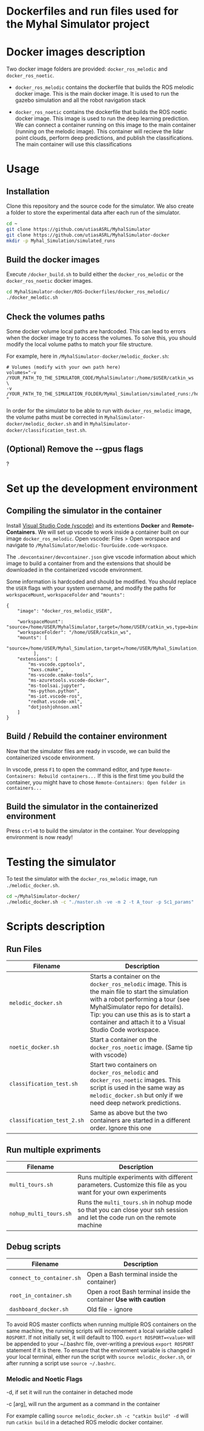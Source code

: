 # Dockerfiles and run files used for the Myhal Simulator project
# Docker images description

Two docker image folders are provided: `docker_ros_melodic` and `docker_ros_noetic`.

 - `docker_ros_melodic` contains the dockerfile that builds the ROS melodic docker image. This is the main docker image. It is used to run the gazebo simulation and all the robot navigation stack

 - `docker_ros_noetic` contains the dockerfile that builds the ROS noetic docker image. This image is used to run the deep learning prediction. We can connect a container running on this image to the main container (running on the melodic image). This container will recieve the lidar point clouds, perform deep predictions, and publish the classifications. The main container will use this classifications

 
# Usage
## Installation
Clone this repository and the source code for the simulator. We also create a folder to store the experimental data after each run of the simulator.

```bash
cd ~
git clone https://github.com/utiasASRL/MyhalSimulator
git clone https://github.com/utiasASRL/MyhalSimulator-docker
mkdir -p Myhal_Simulation/simulated_runs
```

## Build the docker images
Execute `/docker_build.sh` to build either the `docker_ros_melodic` or the `docker_ros_noetic` docker images. 

```bash
cd MyhalSimulator-docker/ROS-Dockerfiles/docker_ros_melodic/
./docker_melodic.sh
``` 

## Check the volumes paths
Some docker volume local paths are hardcoded. This can lead to errors when the docker image try to access the volumes. To solve this, you should modify the local volume paths to match your file structure. 

For example, here in `/MyhalSimulator-docker/melodic_docker.sh`:

```
# Volumes (modify with your own path here)
volumes="-v /YOUR_PATH_TO_THE_SIMULATOR_CODE/MyhalSimulator:/home/$USER/catkin_ws \
-v /YOUR_PATH_TO_THE_SIMULATION_FOLDER/MyHal_Simulation/simulated_runs:/home/$USER/Myhal_Simulation "
```

In order for the simulator to be able to run with `docker_ros_melodic` image, the volume paths must be corrected in `MyhalSimulator-docker/melodic_docker.sh` and in `MyhalSimulator-docker/classification_test.sh`.

## (Optional) Remove the --gpus flags
?

 
# Set up the development environment
## Compiling the simulator in the container

Install [Visual Studio Code (vscode)](https://code.visualstudio.com/download) and its extentions **Docker** and **Remote-Containers**.
We will set up vscode to work inside a container built on our image `docker_ros_melodic`. 
Open vscode: Files > Open worspace and navigate to `/MyhalSimulator/melodic-TourGuide.code-workspace`.


The `.devcontainer/devcontainer.json` give vscode information about which image to build a container from and the extensions that should be downloaded in the containerized vscode environment.

Some information is hardcoded and should be modified. You should replace the `USER` flags with your system username, and modify the paths for `workspaceMount`, `workspaceFolder` and `"mounts":`
```
{
	"image": "docker_ros_melodic_USER",
	
    "workspaceMount": "source=/home/USER/MyhalSimulator,target=/home/USER/catkin_ws,type=bind,consistency=cached",
    "workspaceFolder": "/home/USER/catkin_ws",
    "mounts": [
      "source=/home/USER/Myhal_Simulation,target=/home/USER/Myhal_Simulation,type=bind,consistency=cached"
          ],
	"extensions": [
		"ms-vscode.cpptools",
		"twxs.cmake",
		"ms-vscode.cmake-tools",
		"ms-azuretools.vscode-docker",
		"ms-toolsai.jupyter",
		"ms-python.python",
		"ms-iot.vscode-ros",
		"redhat.vscode-xml",
		"dotjoshjohnson.xml"
	]
}
```

## Build / Rebuild the container environment
Now that the simulator files are ready in vscode, we can build the containerized vscode environment. 

In vscode, press `F1` to open the command editor, and type `Remote-Containers: Rebuild containers...`
If this is the first time you build the container, you might have to chose `Remote-Containers: Open folder in containers...`

## Build the simulator in the containerized environment
Press `ctrl+B` to build the simulator in the container. 
Your developping environment is now ready!


# Testing the simulator
To test the simulator with the `docker_ros_melodic` image, run `./melodic_docker.sh`.

```bash
cd ~/MyhalSimulator-docker/
./melodic_docker.sh -c "./master.sh -ve -m 2 -t A_tour -p Sc1_params"
```


# Scripts description
## Run Files

Filename | Description 
--- | --- 
`melodic_docker.sh` | Starts a container on the `docker_ros_melodic` image. This is the main file to start the simulation with a robot performing a tour (see MyhalSimulator repo for details). Tip: you can use this as is to start a container and attach it to a Visual Studio Code workspace.
`noetic_docker.sh` |  Start a container on the `docker_ros_noetic` image. (Same tip with vscode)
`classification_test.sh` | Start two containers on `docker_ros_melodic` and  `docker_ros_noetic` images. This script is used in the same way as `melodic_docker.sh` but only if we need deep network predictions.
`classification_test_2.sh` | Same as above but the two containers are started in a different order. Ignore this one



## Run multiple expriments
Filename | Description 
--- | --- 
`multi_tours.sh` | Runs multiple experiments with different parameters. Customize this file as you want for your own experiments
`nohup_multi_tours.sh` | Runs the `multi_tours.sh` in nohup mode so that you can close your ssh session and let the code run on the remote machine



## Debug scripts
Filename | Description 
--- | --- 
`connect_to_container.sh` | Open a Bash terminal inside the container)
`root_in_container.sh` | Open a root Bash terminal inside the container **Use with caution**
`dashboard_docker.sh` | Old file - ignore


To avoid ROS master conflicts when running multiple ROS containers on the same machine, the running scripts will incremement a local variable called `ROSPORT`. If not initially set, it will default to 1100. `export ROSPORT=<value>` will be appended to your ~/.bashrc file, over-writing a previous `export ROSPORT` statement if it is there. 
To ensure that the enviroment variable is changed in your local terminal, either run the script with `source melodic_docker.sh`, or after running a script use `source ~/.bashrc`.

### Melodic and Noetic Flags

-d, if set it will run the container in detached mode

-c [arg], will run the argument as a command in the container 

For example calling `source melodic_docker.sh -c "catkin build" -d` will run `catkin build` in a detached ROS melodic docker container.
